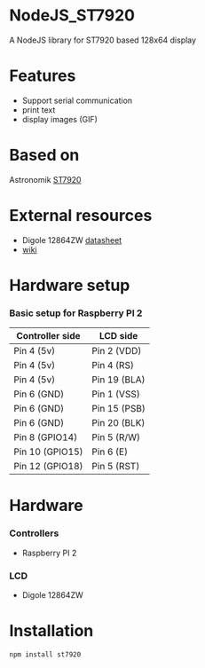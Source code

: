 # NodeJS_ST7920
A NodeJS library for ST7920 based 128x64 display

# Features
* Support serial communication
* print text
* display images (GIF)

# Based on
Astronomik [ST7920](http://www.astromik.org/raspi/42.htm)

# External resources
* Digole 12864ZW [datasheet](http://www.digole.com/images/file/Digole_12864_LCD.pdf)
* [wiki](https://github.com/enricocanardi/NodeJS_ST7920/wiki)

# Hardware setup
### Basic setup for Raspberry PI 2
| Controller side | LCD side     |
|-----------------|--------------|
| Pin 4  (5v)     | Pin 2  (VDD) |
| Pin 4  (5v)     | Pin 4  (RS)  |
| Pin 4  (5v)     | Pin 19 (BLA) |
| Pin 6  (GND)    | Pin 1  (VSS) |
| Pin 6  (GND)    | Pin 15 (PSB) |
| Pin 6  (GND)    | Pin 20 (BLK) |
| Pin 8  (GPIO14) | Pin 5  (R/W) |
| Pin 10 (GPIO15) | Pin 6  (E)   |
| Pin 12 (GPIO18) | Pin 5  (RST) |

# Hardware
### Controllers
* Raspberry PI 2

### LCD
* Digole 12864ZW

# Installation

```sh
npm install st7920
```